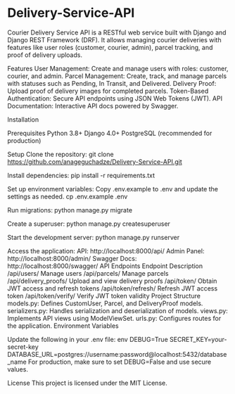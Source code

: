 # Delivery-Service-API
Courier Delivery Service API is a RESTful web service built with Django and Django REST Framework (DRF). 
It allows managing courier deliveries with features like user roles (customer, courier, admin), parcel tracking, and proof of delivery uploads.

Features
User Management: Create and manage users with roles: customer, courier, and admin.
Parcel Management: Create, track, and manage parcels with statuses such as Pending, In Transit, and Delivered.
Delivery Proof: Upload proof of delivery images for completed parcels.
Token-Based Authentication: Secure API endpoints using JSON Web Tokens (JWT).
API Documentation: Interactive API docs powered by Swagger.

Installation

Prerequisites
Python 3.8+
Django 4.0+
PostgreSQL (recommended for production)

Setup
Clone the repository:
git clone https://github.com/anageguchadze/Delivery-Service-API.git

Install dependencies:
pip install -r requirements.txt

Set up environment variables:
Copy .env.example to .env and update the settings as needed.
cp .env.example .env

Run migrations:
python manage.py migrate

Create a superuser:
python manage.py createsuperuser

Start the development server:
python manage.py runserver

Access the application:
API: http://localhost:8000/api/
Admin Panel: http://localhost:8000/admin/
Swagger Docs: http://localhost:8000/swagger/
API Endpoints
Endpoint	Description
/api/users/	Manage users
/api/parcels/	Manage parcels
/api/delivery_proofs/	Upload and view delivery proofs
/api/token/	Obtain JWT access and refresh tokens
/api/token/refresh/	Refresh JWT access token
/api/token/verify/	Verify JWT token validity
Project Structure
models.py: Defines CustomUser, Parcel, and DeliveryProof models.
serializers.py: Handles serialization and deserialization of models.
views.py: Implements API views using ModelViewSet.
urls.py: Configures routes for the application.
Environment Variables

Update the following in your .env file:
env
DEBUG=True
SECRET_KEY=your-secret-key
DATABASE_URL=postgres://username:password@localhost:5432/database_name
For production, make sure to set DEBUG=False and use secure values.

License
This project is licensed under the MIT License.
